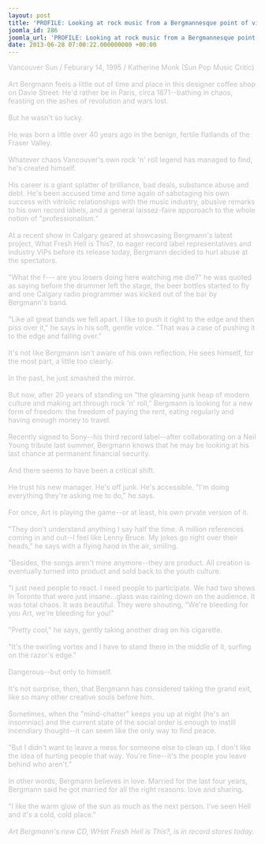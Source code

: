 ```yaml
---
layout: post
title: 'PROFILE: Looking at rock music from a Bergmannesque point of view'
joomla_id: 286
joomla_url: 'PROFILE: Looking at rock music from a Bergmannesque point of view'
date: 2013-06-28 07:00:22.000000000 +00:00
---
```

<span style="color: #c0c0c0">
Vancouver Sun / Feburary 14, 1995 / Katherine Monk (Sun Pop Music Critic)<br />
<br />
Art Bergmann feels a little out of time and place in this designer coffee shop on Davie Street: He'd rather be in Paris, circa 1871--bathing in chaos, feasting on the ashes of revolution and wars lost.<br />
<br />
But he wasn't so lucky.<br />
<br />
He was born a little over 40 years ago in the benign, fertile flatlands of the Fraser Valley.<br />
<br />
Whatever chaos Vancouver's own rock 'n' roll legend has managed to find, he's created himself.<br />
<br />
His career is a giant splatter of brilliance, bad deals, substance abuse and debt. He's been accused time and time again of sabotaging his own success with vitriolic relationships with the music industry, abusive remarks to his own record labels, and a general laissez-faire apporoach to the whole notion of &quot;professionalism.&quot;<br />
<br />
At a recent show in Calgary geared at showcasing Bergmann's latest project, What Fresh Hell is This?, to eager record label representatives and industry VIPs before its release today, Bergmann decided to hurl abuse at the spectators.<br />
<br />
&quot;What the f--- are you losers doing here watching me die?&quot; he was quoted as saying before the drummer left the stage, the beer bottles started to fly and one Calgary radio programmer was kicked out of the bar by Bergmann's band.<br />
<br />
&quot;Like all great bands we fell apart. I like to push it right to the edge and then piss over it,&quot; he says in his soft, gentle voice. &quot;That was a case of pushing it to the edge and falling over.&quot;<br />
<br />
It's not like Bergmann isn't aware of his own reflection. He sees himself, for the most part, a little too clearly.<br />
<br />
In the past, he just smashed the mirror.<br />
<br />
But now, after 20 years of standing on &quot;the gleaming junk heap of modern culture and making art through rock 'n' roll,&quot; Bergmann is looking for a new form of freedom: the freedom of paying the rent, eating regularly and having enough money to travel.<br />
<br />
Recently signed to Sony--his third record label--after collaborating on a Neil Young tribute last summer, Bergmann knows that he may be looking at his last chance at permanent financial security.<br />
<br />
And there seems to have been a critical shift.<br />
<br />
He trust his new manager. He's off junk. He's accessible. &quot;I'm doing everything they're asking me to do,&quot; he says.<br />
<br />
For once, Art is playing the game--or at least, his own prvate version of it.<br />
<br />
&quot;They don't understand anything I say half the time. A million references coming in and out--I feel like Lenny Bruce. My jokes go right over their heads,&quot; he says with a flying hand in the air, smiling.<br />
<br />
&quot;Besides, the songs aren't mine anymore--they are product. All creation is eventually turned into product and sold back to the youth culture.<br />
<br />
&quot;I just need people to react. I need people to participate. We had two shows in Toronto that were just insane...glass was raining down on the audience. It was total chaos. It was beautiful. They were shouting, &quot;We're bleeding for you Art, we're bleeding for you!&quot;<br />
<br />
&quot;Pretty cool,&quot; he says, gently taking another drag on his cigarette.<br />
<br />
&quot;It's the swirling vortex and I have to stand there in the middle of it, surfing on the razor's edge.&quot;<br />
<br />
Dangerous--but only to himself.<br />
<br />
It's not surprise, then, that Bergmann has considered taking the grand exit, like so many other creative souls before him.<br />
<br />
Sometimes, when the &quot;mind-chatter&quot; keeps you up at night (he's an insomniac) and the current state of the social order is enough to instill incendiary thought--it can seem like the only way to find peace.<br />
<br />
&quot;But I didn't want to leave a mess for someone else to clean up. I don't like the idea of hurting people that way. You're fine--it's the people you leave behind who aren't.&quot;<br />
<br />
In other words, Bergmann believes in love. Married for the last four years, Bergmann said he got married for all the right reasons: love and sharing.<br />
<br />
&quot;I like the warm glow of the sun as much as the next person. I've seen Hell and it's a cold, cold place.&quot;<br />
<br />
<i>Art Bergmann's new CD, WHat Fresh Hell is This?, is in record stores today.</i>
</span>
